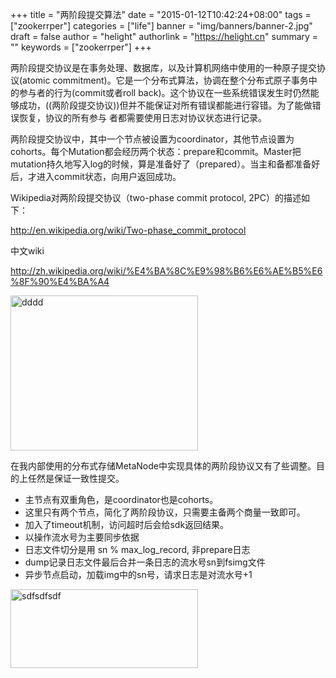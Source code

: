 +++
title = "两阶段提交算法"
date = "2015-01-12T10:42:24+08:00"
tags = ["zookerrper"]
categories = ["life"]
banner = "img/banners/banner-2.jpg"
draft = false
author = "helight"
authorlink = "https://helight.cn"
summary = ""
keywords = ["zookerrper"]
+++

两阶段提交协议是在事务处理、数据库，以及计算机网络中使用的一种原子提交协议(atomic commitment)。它是一个分布式算法，协调在整个分布式原子事务中的参与者的行为(commit或者roll back)。这个协议在一些系统错误发生时仍然能够成功，((两阶段提交协议))但并不能保证对所有错误都能进行容错。为了能做错误恢复，协议的所有参与 者都需要使用日志对协议状态进行记录。

两阶段提交协议中，其中一个节点被设置为coordinator，其他节点设置为cohorts。每个Mutation都会经历两个状态：prepare和commit。Master把mutation持久地写入log的时候，算是准备好了（prepared）。当主和备都准备好后，才进入commit状态，向用户返回成功。

Wikipedia对两阶段提交协议（two-phase commit protocol, 2PC）的描述如下：

<a href="http://en.wikipedia.org/wiki/Two-phase_commit_protocol">http://en.wikipedia.org/wiki/Two-phase_commit_protocol</a>

中文wiki

<a href="http://zh.wikipedia.org/wiki/%E4%BA%8C%E9%98%B6%E6%AE%B5%E6%8F%90%E4%BA%A4">http://zh.wikipedia.org/wiki/%E4%BA%8C%E9%98%B6%E6%AE%B5%E6%8F%90%E4%BA%A4</a>

<a href="/zb_users/upload/2015/01/dddd.png"><img class="alignnone size-medium wp-image-859" src="/zb_users/upload/2015/01/dddd-300x248.png" alt="dddd" width="300" height="248" /></a>

在我内部使用的分布式存储MetaNode中实现具体的两阶段协议又有了些调整。目的上任然是保证一致性提交。
<ul>
	<li>主节点有双重角色，是coordinator也是cohorts。</li>
	<li>这里只有两个节点，简化了两阶段协议，只需要主备两个商量一致即可。</li>
	<li>加入了timeout机制，访问超时后会给sdk返回结果。</li>
	<li>以操作流水号为主要同步依据</li>
	<li>日志文件切分是用 sn % max_log_record, 非prepare日志</li>
	<li>dump记录日志文件最后合并一条日志的流水号sn到fsimg文件</li>
	<li>异步节点启动，加载img中的sn号，请求日志是对流水号+1</li>
</ul>
<a href="/zb_users/upload/2015/01/sdfsdfsdf.png"><img class="alignnone size-medium wp-image-860" src="/zb_users/upload/2015/01/sdfsdfsdf-300x126.png" alt="sdfsdfsdf" width="300" height="126" /></a>